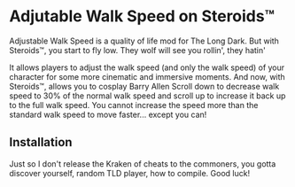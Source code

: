 # Adjutable Walk Speed on Steroids™

Adjustable Walk Speed is a quality of life mod for The Long Dark. But with Steroids™, you start to fly low. They wolf will see you rollin', they hatin'

It allows players to adjust the walk speed (and only the walk speed) of your character for some more cinematic and immersive moments. And now, with Steroids™, allows you to cosplay Barry Allen
Scroll down to decrease walk speed to 30% of the normal walk speed and scroll up to increase it back up to the full walk speed. You cannot increase the speed more than the standard walk speed to move faster... except you can!

## Installation

Just so I don't release the Kraken of cheats to the commoners, you gotta discover yourself, random TLD player, how to compile. Good luck!
